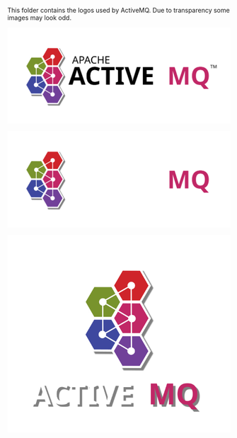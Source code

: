 This folder contains the logos used by ActiveMQ. Due to transparency some images may look odd.

![ActiveMQ Logo Black](activemq_logo_black.svg)

![ActiveMQ Logo White](activemq_logo_white.svg)

![ActiveMQ Logo White Vertical](activemq_logo_white_vertical.svg)
